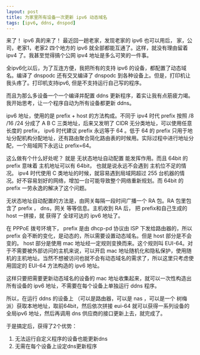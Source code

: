 ```yaml
---
layout: post
title: 为家里所有设备一次更新 ipv6 动态域名
tags: [ipv6, ddns, dnspod]
---
```


来了！ ipv6 真的来了！ 最近回一趟老家，发现老家的 ipv6 也可以用后， 家，公司，老家1，老家2 四个地方的 ipv6 就全部都能互通了。这样，就没有理由留着 ipv4 了。我甚至觉得搞个公网 ipv4 地址是多么可笑的一件事。

全ipv6化以后，为了互连方便，我把所有的支持 ipv6 的设备，都配置了动态域名。编译了 dnspodc 还有交叉编译了 dnspodc 到各种设备上。但是，打印机让我头疼了。打印机支持ipv6, 但是不支持运行自己写的程序。

而且为那么多设备一个一个编译并配置 ddns 更新程序，着实让我有点筋疲力竭。我开始思考，让一个程序自动为所有设备都更新 ddns。

ipv6 地址，使用的是 prefix + host 的方法构成。不同于
ipv4 时代 prefix 按照 /8 /16 /24 分成了 A B C 三类地址，后来又发明了 CIDR 无分类地址，可以使用任意长度的 prefix， ipv6 时代建议 prefix 永远等于 64 。低于 64 的 prefix 只用于地址分配机构分配地址，还有路由聚合简化路由表的时候用。实际过程中进行地址分配，一个局域网下永远让 prefix=64。

这么做有个什么好处呢？ 就是 无状态地址自动配置 能发挥作用。而且 64bit 的 prefix 意味着 主机地址可以有 64bit， 也就是说永远不会遇到 主机位不足的情况。 ipv4 时代使用 C 类地址的时候，就容易遇到局域网超过 255 台机器的情况。好不容易划好的网络，增加一台可能导致整个网络重新规划。而 64bit 的 prefix 一劳永逸的解决了这个问题。

无状态地址自动配置的方法是，由网关每隔一段时间广播一个 RA 包。RA 包里包含了 prefix ， dns，网关 等等信息。主机收到 RA 后， 把 prefix和自己生成的 host 一拼接，就 获得了 全球可达的 ipv6 地址了。

在 PPPoE 拨号环境下， prefix 是由 dhcp-pd 协议由 ISP 下发给路由器的，所以 prefix 会不断的变化，是动态的，所以需要设置动态域名。但是 host 部分是不会变的。 host 部分是使用 mac 地址经一定规则变换而来。这个规则叫 EUI-64。对于不需要被外部访问的主机来说，可以开启 mac 地址随机化和隐私保护，使用随机的主机地址。当然不想被访问也就不会有动态域名的需求了，所以这里只考虑使用固定的 EUI-64 方法构造的 ipv6 地址。

这样只要把需要更新动态域名的设备的 mac 地址收集起来，就可以一次性构造出所有设备的 ipv6 地址，不需要在每个设备上单独运行 ddns 程序。

所以，在运行 ddns 的设备上 （可以是路由器，可以是 nas ，可以是一个 树梅派）获取本地地址，取前64bit，然后依次拼接 eui-64 就可以获得一系列设备的 全局ipv6 地址，然后再调用 dns 供应商的接口更新上去，就完成了。

于是搞定后，获得了2个优势：
1. 无法运行自定义程序的设备也能更新dns
2. 无需在每个设备上设定dns更新程序


